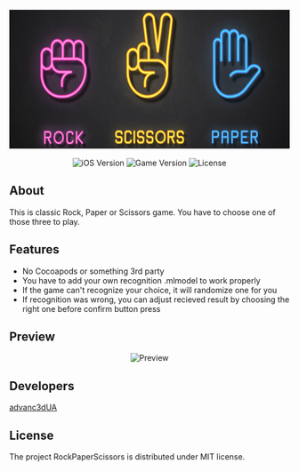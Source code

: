 <p align="center">
      <img src="https://github.com/advanc3dUA/RockPaperScissors/blob/main/ReadmeHelper/logo.png" alt= "project Logo" height="250">
</p>

<p align="center">
   <img src="https://img.shields.io/badge/iOS-15.0%2B-blueviolet" alt="iOS Version">
   <img src="https://img.shields.io/badge/Version-1.0-blue" alt="Game Version">
   <img src="https://img.shields.io/badge/License-MIT-source" alt="License">
</p>

## About
This is classic Rock, Paper or Scissors game. You have to choose one of those three to play.

## Features
- No Cocoapods or something 3rd party
- You have to add your own recognition .mlmodel to work properly
- If the game can't recognize your choice, it will randomize one for you
- If recognition was wrong, you can adjust recieved result by choosing the right one before confirm button press

## Preview

<p align="center">
      <img src="https://github.com/advanc3dUA/RockPaperScissors/blob/main/ReadmeHelper/preview.gif" alt= "Preview" width="250">
</p>


## Developers
[advanc3dUA](https://github.com/advanc3dUA)

## License
The project RockPaperScissors is distributed under MIT license.
